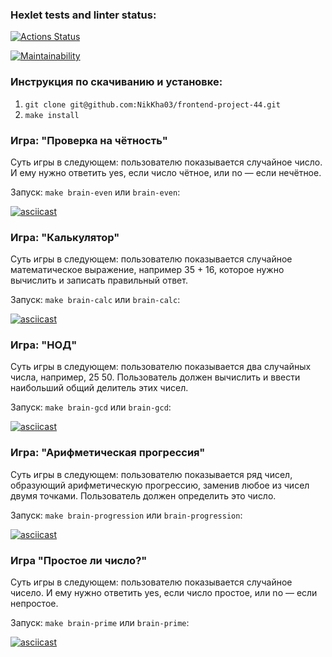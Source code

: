 ### Hexlet tests and linter status:

[![Actions Status](https://github.com/NikKha03/frontend-project-44/workflows/hexlet-check/badge.svg)](https://github.com/NikKha03/frontend-project-44/actions)

[![Maintainability](https://api.codeclimate.com/v1/badges/4534832b76bd6188dcc2/maintainability)](https://codeclimate.com/github/NikKha03/frontend-project-44/maintainability)

### Инструкция по скачиванию и установке:

1. `git clone git@github.com:NikKha03/frontend-project-44.git`
2. `make install`

### Игра: "Проверка на чётность"

Суть игры в следующем: пользователю показывается случайное число. И ему нужно ответить yes, если число чётное, или no — если нечётное.

Запуск: `make brain-even` или `brain-even`:

[![asciicast](https://asciinema.org/a/580713.svg)](https://asciinema.org/a/580713)

### Игра: "Калькулятор"

Суть игры в следующем: пользователю показывается случайное математическое выражение, например 35 + 16, которое нужно вычислить и записать правильный ответ.

Запуск: `make brain-calc` или `brain-calc`:

[![asciicast](https://asciinema.org/a/581887.svg)](https://asciinema.org/a/581887)

### Игра: "НОД"

Суть игры в следующем: пользователю показывается два случайных числа, например, 25 50. Пользователь должен вычислить и ввести наибольший общий делитель этих чисел.

Запуск: `make brain-gcd` или `brain-gcd`:

[![asciicast](https://asciinema.org/a/581896.svg)](https://asciinema.org/a/581896)

### Игра: "Арифметическая прогрессия"

Суть игры в следующем: пользователю показывается ряд чисел, образующий арифметическую прогрессию, заменив любое из чисел двумя точками. Пользователь должен определить это число.

Запуск: `make brain-progression` или `brain-progression`:

[![asciicast](https://asciinema.org/a/582252.svg)](https://asciinema.org/a/582252)

### Игра "Простое ли число?"

Суть игры в следующем: пользователю показывается случайное чисело. И ему нужно ответить yes, если число простое, или no — если непростое.

Запуск: `make brain-prime` или `brain-prime`:

[![asciicast](https://asciinema.org/a/582289.svg)](https://asciinema.org/a/582289)
